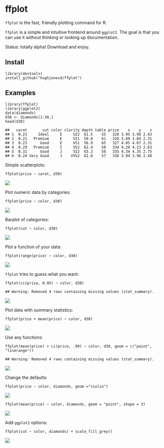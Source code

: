 ffplot
======

`ffplot` is the fast, friendly plotting command for R.

`ffplot` is a simple and intuitive frontend around `ggplot2`. The goal
is that you can use it without thinking or looking up documentation.

Status: totally alpha! Download and enjoy.

Install
-------

    library(devtools)
    install_github("hughjonesd/ffplot")

Examples
--------

    library(ffplot)
    library(ggplot2)
    data(diamonds)
    d30 <- diamonds[1:30,]
    head(d30)

    ##   carat       cut color clarity depth table price    x    y    z
    ## 1  0.23     Ideal     E     SI2  61.5    55   326 3.95 3.98 2.43
    ## 2  0.21   Premium     E     SI1  59.8    61   326 3.89 3.84 2.31
    ## 3  0.23      Good     E     VS1  56.9    65   327 4.05 4.07 2.31
    ## 4  0.29   Premium     I     VS2  62.4    58   334 4.20 4.23 2.63
    ## 5  0.31      Good     J     SI2  63.3    58   335 4.34 4.35 2.75
    ## 6  0.24 Very Good     J    VVS2  62.8    57   336 3.94 3.96 2.48

Simple scatterplots:

    ffplot(price ~ carat, d30)

![](README_files/figure-markdown_strict/unnamed-chunk-4-1.png)

Plot numeric data by categories:

    ffplot(price ~ color, d30)

![](README_files/figure-markdown_strict/unnamed-chunk-5-1.png)

Barplot of categories:

    ffplot(cut ~ color, d30)

![](README_files/figure-markdown_strict/unnamed-chunk-6-1.png)

Plot a function of your data:

    ffplot(range(price) ~ color, d30)

![](README_files/figure-markdown_strict/unnamed-chunk-7-1.png)

`ffplot` tries to guess what you want:

    ffplot(ci(price, 0.95) ~ color, d30)

    ## Warning: Removed 4 rows containing missing values (stat_summary).

![](README_files/figure-markdown_strict/unnamed-chunk-8-1.png)

Plot data with summary statistics:

    ffplot(price + mean(price) ~ color, d30)

![](README_files/figure-markdown_strict/unnamed-chunk-9-1.png)

Use any functions:

    ffplot(mean(price) + ci(price, .99) ~ color, d30, geom = c("point", "linerange"))

    ## Warning: Removed 4 rows containing missing values (stat_summary).

![](README_files/figure-markdown_strict/unnamed-chunk-10-1.png)

Change the defaults:

    ffplot(price ~ color, diamonds, geom ="violin")

![](README_files/figure-markdown_strict/unnamed-chunk-11-1.png)

    ffplot(mean(price) ~ color, diamonds, geom = "point", shape = 3)

![](README_files/figure-markdown_strict/unnamed-chunk-12-1.png)

Add `ggplot2` options:

    ffplot(cut ~ color, diamonds) + scale_fill_grey()

![](README_files/figure-markdown_strict/unnamed-chunk-13-1.png)
